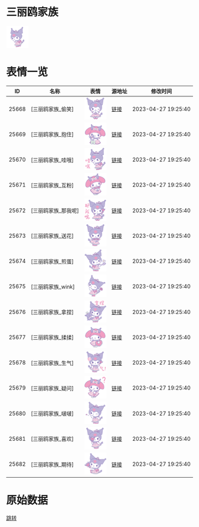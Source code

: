 # 三丽鸥家族

<img src="./cover.png" height="60" alt="cover" />

# 表情一览

|ID|名称|表情|源地址|修改时间|
|----|----|----|----|----|
|25668|[三丽鸥家族_偷笑]|<img src="./pic/025668_%5B三丽鸥家族_偷笑%5D.png" height="60" alt="偷笑"/>|[链接](https://i0.hdslb.com/bfs/garb/06d79b5dfd48addb1fd7ae664fd32db83ddcc10d.png)|2023-04-27 19:25:40|
|25669|[三丽鸥家族_抱住]|<img src="./pic/025669_%5B三丽鸥家族_抱住%5D.png" height="60" alt="抱住"/>|[链接](https://i0.hdslb.com/bfs/garb/93a32a7021cc3c8ffc5fe8ba7e59291ac26ed7ee.png)|2023-04-27 19:25:40|
|25670|[三丽鸥家族_哇哦]|<img src="./pic/025670_%5B三丽鸥家族_哇哦%5D.png" height="60" alt="哇哦"/>|[链接](https://i0.hdslb.com/bfs/garb/c1683df8b9d3c51813263cfa7a6aaab1448b778c.png)|2023-04-27 19:25:40|
|25671|[三丽鸥家族_互粉]|<img src="./pic/025671_%5B三丽鸥家族_互粉%5D.png" height="60" alt="互粉"/>|[链接](https://i0.hdslb.com/bfs/garb/08ae10c303f46326996feae52314e8044986d909.png)|2023-04-27 19:25:40|
|25672|[三丽鸥家族_那我呢]|<img src="./pic/025672_%5B三丽鸥家族_那我呢%5D.png" height="60" alt="那我呢"/>|[链接](https://i0.hdslb.com/bfs/garb/25efa29f7e7ccfae8e5225a0b9fad9a73484fc7a.png)|2023-04-27 19:25:40|
|25673|[三丽鸥家族_送花]|<img src="./pic/025673_%5B三丽鸥家族_送花%5D.png" height="60" alt="送花"/>|[链接](https://i0.hdslb.com/bfs/garb/47f42b34f88b37c3493c40765f27f84527ee40c1.png)|2023-04-27 19:25:40|
|25674|[三丽鸥家族_煎蛋]|<img src="./pic/025674_%5B三丽鸥家族_煎蛋%5D.png" height="60" alt="煎蛋"/>|[链接](https://i0.hdslb.com/bfs/garb/951d9272f04cbe57cbc87e74ea6a0193a79a4a5b.png)|2023-04-27 19:25:40|
|25675|[三丽鸥家族_wink]|<img src="./pic/025675_%5B三丽鸥家族_wink%5D.png" height="60" alt="wink"/>|[链接](https://i0.hdslb.com/bfs/garb/cd7bc277c1fc37337747d589c18a9ffbb53cfa09.png)|2023-04-27 19:25:40|
|25676|[三丽鸥家族_拿捏]|<img src="./pic/025676_%5B三丽鸥家族_拿捏%5D.png" height="60" alt="拿捏"/>|[链接](https://i0.hdslb.com/bfs/garb/012e1ae0c04f90a2efb3857fb760deeb731f8441.png)|2023-04-27 19:25:40|
|25677|[三丽鸥家族_揉揉]|<img src="./pic/025677_%5B三丽鸥家族_揉揉%5D.png" height="60" alt="揉揉"/>|[链接](https://i0.hdslb.com/bfs/garb/8570e9e6603c5c3d64312c8f831f889004ea235e.png)|2023-04-27 19:25:40|
|25678|[三丽鸥家族_生气]|<img src="./pic/025678_%5B三丽鸥家族_生气%5D.png" height="60" alt="生气"/>|[链接](https://i0.hdslb.com/bfs/garb/91240f40602322085eaf99a38effa752ffdacd2f.png)|2023-04-27 19:25:40|
|25679|[三丽鸥家族_疑问]|<img src="./pic/025679_%5B三丽鸥家族_疑问%5D.png" height="60" alt="疑问"/>|[链接](https://i0.hdslb.com/bfs/garb/793e61ec609e3cacfe7183f5bcbc8147549d613d.png)|2023-04-27 19:25:40|
|25680|[三丽鸥家族_啵啵]|<img src="./pic/025680_%5B三丽鸥家族_啵啵%5D.png" height="60" alt="啵啵"/>|[链接](https://i0.hdslb.com/bfs/garb/5f7b136cf563464767da89369075a0e3085ce6e8.png)|2023-04-27 19:25:40|
|25681|[三丽鸥家族_喜欢]|<img src="./pic/025681_%5B三丽鸥家族_喜欢%5D.png" height="60" alt="喜欢"/>|[链接](https://i0.hdslb.com/bfs/garb/2e5f7327a3110fefa45e52598fba001478efadac.png)|2023-04-27 19:25:40|
|25682|[三丽鸥家族_期待]|<img src="./pic/025682_%5B三丽鸥家族_期待%5D.png" height="60" alt="期待"/>|[链接](https://i0.hdslb.com/bfs/garb/627e7b1c7491e6d386eec3a3b7c9ac2975c31529.png)|2023-04-27 19:25:40|

# 原始数据

[跳转](./raw.json)

